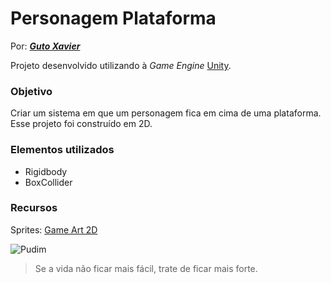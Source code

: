 # Personagem Plataforma

Por: ***[Guto Xavier](https://www.linkedin.com/in/gutoxavier)***

Projeto desenvolvido utilizando à *Game Engine* [Unity](https://unity.com/pt).

### Objetivo
Criar um sistema em que um personagem fica em cima de uma plataforma. Esse projeto foi construído em 2D.

### Elementos utilizados
- Rigidbody
- BoxCollider

### Recursos
Sprites: [Game Art 2D](https://gameart2d.com)

![Pudim](http://pudim.com.br/pudim.jpg)

>Se a vida não ficar mais fácil, trate de ficar mais forte.
